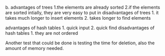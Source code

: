 b.
advantages of trees
    1.the elements are already sorted
    2.if the elements are sorted intially, they are very easy to put in
disadvantages of trees
    1. it takes much longer to insert elements
    2. takes longer to find elements
    
advantages of hash tables
    1. quick input
    2. quick find
disadvantages of hash tables
    1. they are not ordered

Another test that could be done is testing the time for deletion, also the amount
of memory needed.